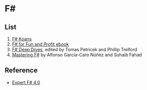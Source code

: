 # F\#  

## List

1. [F# Koans](https://github.com/ChrisMarinos/FSharpKoans)
1. [F# for Fun and Profit ebook](https://www.gitbook.com/book/swlaschin/fsharpforfunandprofit/details)
1. [F# Deep Dives](http://my.safaribooksonline.com/9781617291326), edited by Tomas Petricek and Phillip Trelford
1. [Mastering F#](http://my.safaribooksonline.com/9781784393434) by Alfonso García-Caro Núñez and Suhaib Fahad

## Reference

- [Expert F# 4.0](http://my.safaribooksonline.com/9781484207406/)
